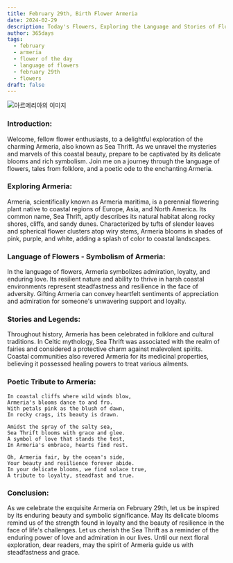 ```yaml
---
title: February 29th, Birth Flower Armeria
date: 2024-02-29
description: Today's Flowers, Exploring the Language and Stories of Flowers Armeria
author: 365days
tags:
  - february
  - armeria
  - flower of the day
  - language of flowers
  - february 29th
  - flowers
draft: false
---
```

![아르메리아의 이미지](https://cdn.pixabay.com/photo/2019/05/02/18/43/thrift-4174262_1280.jpg#center)


### Introduction:

Welcome, fellow flower enthusiasts, to a delightful exploration of the charming Armeria, also known as Sea Thrift. As we unravel the mysteries and marvels of this coastal beauty, prepare to be captivated by its delicate blooms and rich symbolism. Join me on a journey through the language of flowers, tales from folklore, and a poetic ode to the enchanting Armeria.

### Exploring Armeria:

Armeria, scientifically known as Armeria maritima, is a perennial flowering plant native to coastal regions of Europe, Asia, and North America. Its common name, Sea Thrift, aptly describes its natural habitat along rocky shores, cliffs, and sandy dunes. Characterized by tufts of slender leaves and spherical flower clusters atop wiry stems, Armeria blooms in shades of pink, purple, and white, adding a splash of color to coastal landscapes.

### Language of Flowers - Symbolism of Armeria:

In the language of flowers, Armeria symbolizes admiration, loyalty, and enduring love. Its resilient nature and ability to thrive in harsh coastal environments represent steadfastness and resilience in the face of adversity. Gifting Armeria can convey heartfelt sentiments of appreciation and admiration for someone's unwavering support and loyalty.

### Stories and Legends:

Throughout history, Armeria has been celebrated in folklore and cultural traditions. In Celtic mythology, Sea Thrift was associated with the realm of fairies and considered a protective charm against malevolent spirits. Coastal communities also revered Armeria for its medicinal properties, believing it possessed healing powers to treat various ailments.

### Poetic Tribute to Armeria:

```plaintext
In coastal cliffs where wild winds blow,
Armeria's blooms dance to and fro.
With petals pink as the blush of dawn,
In rocky crags, its beauty is drawn.

Amidst the spray of the salty sea,
Sea Thrift blooms with grace and glee.
A symbol of love that stands the test,
In Armeria's embrace, hearts find rest.

Oh, Armeria fair, by the ocean's side,
Your beauty and resilience forever abide.
In your delicate blooms, we find solace true,
A tribute to loyalty, steadfast and true.
```

### Conclusion:

As we celebrate the exquisite Armeria on February 29th, let us be inspired by its enduring beauty and symbolic significance. May its delicate blooms remind us of the strength found in loyalty and the beauty of resilience in the face of life's challenges. Let us cherish the Sea Thrift as a reminder of the enduring power of love and admiration in our lives. Until our next floral exploration, dear readers, may the spirit of Armeria guide us with steadfastness and grace.
